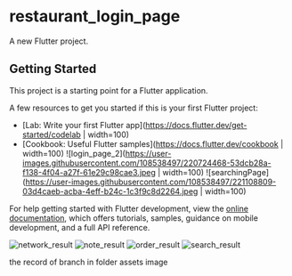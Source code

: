 # restaurant_login_page

A new Flutter project.

## Getting Started

This project is a starting point for a Flutter application.

A few resources to get you started if this is your first Flutter project:

- [Lab: Write your first Flutter app](https://docs.flutter.dev/get-started/codelab | width=100)
- [Cookbook: Useful Flutter samples](https://docs.flutter.dev/cookbook | width=100)
![login_page_2](https://user-images.githubusercontent.com/108538497/220724468-53dcb28a-f138-4f04-a27f-61e29c98cae3.jpeg | width=100)
![searchingPage](https://user-images.githubusercontent.com/108538497/221108809-03d4caeb-acba-4eff-b24c-1c3f9c8d2264.jpeg | width=100)



For help getting started with Flutter development, view the
[online documentation](https://docs.flutter.dev/), which offers tutorials,
samples, guidance on mobile development, and a full API reference.

![network_result](https://user-images.githubusercontent.com/108538497/220549870-26ef31a5-29d0-4db1-9ea6-9325388f478e.jpeg)
![note_result](https://user-images.githubusercontent.com/108538497/220549914-ee087827-f08d-4a92-9567-0d3be3cbd94e.jpeg)
![order_result](https://user-images.githubusercontent.com/108538497/220549950-f99ee7ab-357d-4852-af9c-16e0cbd416a2.jpeg)
![search_result](https://user-images.githubusercontent.com/108538497/220550005-995c8d58-3bfc-49d7-abeb-2cdf01c8cad6.jpeg)


the record of branch in folder assets image
